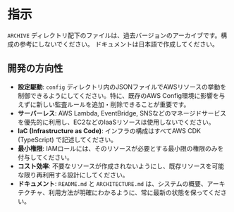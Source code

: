 # 指示

`ARCHIVE` ディレクトリ配下のファイルは、過去バージョンのアーカイブです。構成の参考にしないでください。
ドキュメントは日本語で作成してください。

## 開発の方向性

- **設定駆動**: `config` ディレクトリ内のJSONファイルでAWSリソースの挙動を制御できるようにしてください。特に、既存のAWS Config環境に影響を与えずに新しい監査ルールを追加・削除できることが重要です。
- **サーバーレス**: AWS Lambda, EventBridge, SNSなどのマネージドサービスを優先的に利用し、EC2などのIaaSリソースは使用しないでください。
- **IaC (Infrastructure as Code)**: インフラの構成はすべてAWS CDK (TypeScript) で記述してください。
- **最小権限**: IAMロールには、そのリソースが必要とする最小限の権限のみを付与してください。
- **コスト効率**: 不要なリソースが作成されないようにし、既存リソースを可能な限り再利用する設計にしてください。
- **ドキュメント**: `README.md` と `ARCHITECTURE.md` は、システムの概要、アーキテクチャ、利用方法が明確にわかるように、常に最新の状態を保ってください。
